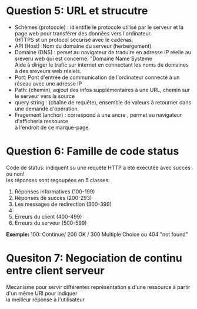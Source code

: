 <h1> Question 5: URL et strucutre </h1>
<p> 
  <ul> 
    <li> Schèmes (protocole) : idientifie le protocole utilisé par le serveur et la page web pour transférer des données vers l'ordinateur. <br> 
      (HTTPS st un protocol sécurisé avec le cadenas.
    </li>
     <li> API (Host) :Nom du domaine du serveur (herbergement) </li>
     <li>Domaine (DNS) : pemet au navigateur de traduire en adresse IP réelle au sreveru web qui est concerné. "Domaine Name Systeme <br>
     Aide à diriger le trafic sur internet en connectant les noms de domaines à des sreveurs web réelels. </li>
     <li>Port: Pont d'entrée de communication de l'ordinateur connecté à un réseau avec une adresse IP</li>
     <li> Path: (chemin), aqjout des infos supplémentaires à une URL, chemin sur le serveur vers la source</li>
     <li>query string : (chaîne de requête), ensemble de valeurs à retourner dans une demande d'opération. </li>
     <li> Fragement (anchor) : correspond à une ancre , permet au navigateur d'afficherla ressource <br> à l'endroit de ce marque-page.</li>
  </ul>
</p>


<h1> Question 6:  Famille de code status</h1>
<p>
  Code de status: indiquent su une requête HTTP a été exécutée avec succés ou non! <br>
  les réponses sont regoupées en 5 classes: 
  <ol> 
  <li> Réponses informatives (100-199)</li>
    <li> Réponses de succès (200-293)</li>
      <li> Les messages de redirection (300-399) <li>
        <li> Erreurs du client (400-499)</li>
          <li> Erreurs du serveur (500-599)</li>
  </ol>
<strong> Exemple: </strong> 100: Continue/ 200 OK / 300 Multiple Choice ou 404 "not found" 
</p>

<h1> Quesiton 7: Negociation de continu  entre client serveur</h1>
<p> Mecanisme pour servir différentes représentation s d'une ressource à partir d'un même URI pour indiquer<br> la meilleur réponse à l'utilisateur</p>
